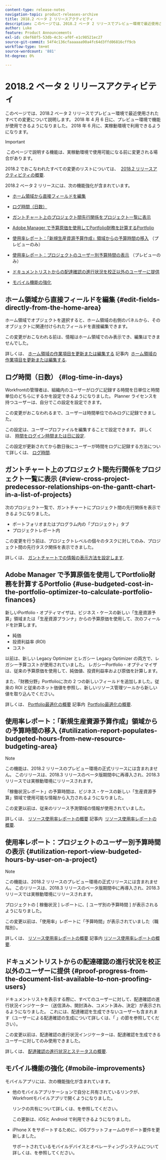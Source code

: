 ```yaml
---
content-type: release-notes
navigation-topic: product-releases-archive
title: 2018.2 ベータ 2 リリースアクティビティ
description: このページでは、2018.2 ベータ 2 リリースでプレビュー環境で最近使用されたすべての変更について説明します。 2018 年 4 月 6 日に、プレビュー環境で機能が使用できるようになりました。 2018 年 6 月に、実稼動環境で利用できるようになります。
author: Luke
feature: Product Announcements
exl-id: c8ef68f5-53db-4c3c-af0f-e1c98521ec27
source-git-commit: 54f4c136cfaaaaaa90a4fc64d3ffd06816cff9cb
workflow-type: tm+mt
source-wordcount: '881'
ht-degree: 0%

---
```


# 2018.2 ベータ 2 リリースアクティビティ

このページでは、2018.2 ベータ 2 リリースでプレビュー環境で最近使用されたすべての変更について説明します。 2018 年 4 月 6 日に、プレビュー環境で機能が使用できるようになりました。 2018 年 6 月に、実稼動環境で利用できるようになります。

>[!IMPORTANT]
>
> このページで説明する機能は、実稼動環境で使用可能になる前に変更される場合があります。

2018.2 でおこなわれたすべての変更のリストについては、  [2018.2 リリースアクティビティの概要](../../../../product-announcements/product-releases/quarterly-release-archive/2018.2-release-activity/2018.2-release-activity-overview.md).

2018.2 ベータ 2 リリースには、次の機能強化が含まれています。

* [ホーム領域から直接フィールドを編集](#edit-fields-directly-from-the-home-area)
* [ログ時間（日数）](#log-time-in-days)
* [ガントチャート上のプロジェクト間先行関係をプロジェクト一覧に表示](#view-cross-project-predecessor-relationships-on-the-gantt-chart-in-a-list-of-projects)
* [Adobe Manager で予算原価を使用してPortfolio財務を計算するPortfolio](#use-budgeted-cost-in-the-portfolio-optimizer-to-calculate-portfolio-finances)
* [使用率レポート：「新規生産資源予算作成」領域からの予算時間の移入](#utilization-report-populates-budgeted-hours-from-new-resource-budgeting-area) （プレビューのみ）

* [使用率レポート：プロジェクトのユーザー別予算時間の表示](#utilization-report-view-budgeted-hours-by-user-on-a-project) （プレビューのみ）

* [ドキュメントリストからの配達確認の進行状況を校正以外のユーザーに提供](#proof-progress-from-the-document-list-available-to-non-proofing-users)
* [モバイル機能の強化](#mobile-improvements)

## ホーム領域から直接フィールドを編集 {#edit-fields-directly-from-the-home-area}

ホーム領域でオブジェクトを選択すると、ホーム領域の右側のパネルから、そのオブジェクトに関連付けられたフィールドを直接編集できます。 

この変更がおこなわれる前は、情報はホーム領域でのみ表示でき、編集はできませんでした。

詳しくは、 [ホーム領域の作業項目を更新または編集する](../../../../workfront-basics/using-home/using-the-home-area/update-and-edit-work-item-home.md) 記事内  [ホーム領域の作業項目を更新または編集する](../../../../workfront-basics/using-home/using-the-home-area/update-and-edit-work-item-home.md).

## ログ時間（日数） {#log-time-in-days}

Workfrontの管理者は、組織内のユーザーがログに記録する時間を日単位と時間単位のどちらにするかを設定できるようになりました。 Planner ライセンスを持つユーザーは、自分でこの設定を設定できます。

この変更がおこなわれるまで、ユーザーは時間単位でのみログに記録できました。

この設定は、ユーザープロファイルを編集することで設定できます。 詳しくは、 [時間をログイン時間または日に設定](../../../../timesheets/config-timesheet-prefs/config-time-logged-hrs-days.md).

この設定が更新されてから数日後にユーザーが時間をログに記録する方法について詳しくは、 [ログ時間](../../../../timesheets/create-and-manage-timesheets/log-time.md).

## ガントチャート上のプロジェクト間先行関係をプロジェクト一覧に表示 {#view-cross-project-predecessor-relationships-on-the-gantt-chart-in-a-list-of-projects}

次のプロジェクト一覧で、ガントチャートにプロジェクト間の先行関係を表示できるようになりました。

* ポートフォリオまたはプログラム内の「プロジェクト」タブ
* プロジェクトレポート内

この変更を行う前は、プロジェクトレベルの個々のタスクに対してのみ、プロジェクト間の先行タスク関係を表示できました。

詳しくは、 [ガントチャートでの情報の表示方法を設定します](../../../../manage-work/gantt-chart/use-the-gantt-chart/configure-info-on-gantt-chart.md). 

## Adobe Manager で予算原価を使用してPortfolio財務を計算するPortfolio {#use-budgeted-cost-in-the-portfolio-optimizer-to-calculate-portfolio-finances}

新しいPortfolio・オプティマイザは、ビジネス・ケースの新しい「生産資源予算」領域または「生産資源プランナ」からの予算原価を使用して、次のフィールドを計算します。

* 純価
* 投資利益率 (ROI)
* コスト

以前は、新しい Legacy Optimizer とレガシー Legacy Optimizer の両方で、レガシー予算コストが使用されていました。 レガシーPortfolio・オプティマイザは、従来の予算原価を使用して、純価値、投資利益率および原価を計算します。

また、「財務分野」Portfolioに次の 2 つの新しいフィールドを追加しました。従来の ROI と従来のネット価値を参照し、新しいリソース管理ツールから新しい値を取り込んでください。

詳しくは、 [Portfolio最適化の概要](../../../../manage-work/portfolios/portfolio-optimizer/portfolio-optimizer-overview.md) 記事内  [Portfolio最適化の概要](../../../../manage-work/portfolios/portfolio-optimizer/portfolio-optimizer-overview.md).

## 使用率レポート：「新規生産資源予算作成」領域からの予算時間の移入 {#utilization-report-populates-budgeted-hours-from-new-resource-budgeting-area}

>[!NOTE]
この機能は、2018.2 リリースのプレビュー環境の正式リリースには含まれません。 このリリースは、2018.3 リリースのベータ版期間中に再導入され、2018.3 リリースでは実稼動環境にリリースされます。 

「稼働状況レポート」の予算時間は、ビジネス・ケースの新しい「生産資源予算」領域で使用可能な情報から入力されるようになりました。

この変更以前は、従来のリソース予測領域の情報が使用されていました。

詳しくは、 [リソース使用率レポートの概要](../../../../reports-and-dashboards/reports/using-built-in-reports/resource-utilization-report.md) 記事内  [リソース使用率レポートの概要](../../../../reports-and-dashboards/reports/using-built-in-reports/resource-utilization-report.md).

## 使用率レポート：プロジェクトのユーザー別予算時間の表示 {#utilization-report-view-budgeted-hours-by-user-on-a-project}

>[!NOTE]
この機能は、2018.2 リリースのプレビュー環境の正式リリースには含まれません。 このリリースは、2018.3 リリースのベータ版期間中に再導入され、2018.3 リリースでは実稼動環境にリリースされます。 

プロジェクトの [ 稼働状況 ] レポートに、[ ユーザ別の予算時間 ] が表示されるようになりました。

この変更以前は、「使用率」レポートに「予算時間」が表示されていました（職階別）。 

詳しくは、 [リソース使用率レポートの概要](../../../../reports-and-dashboards/reports/using-built-in-reports/resource-utilization-report.md) 記事内 [リソース使用率レポートの概要](../../../../reports-and-dashboards/reports/using-built-in-reports/resource-utilization-report.md).

## ドキュメントリストからの配達確認の進行状況を校正以外のユーザーに提供 {#proof-progress-from-the-document-list-available-to-non-proofing-users}

ドキュメントリストを表示する際に、すべてのユーザーに対して、配達確認の進行状況インジケーター（送信済み、開封済み、コメント済み、決定）が表示されるようになりました。 これには、配達確認を生成できないユーザーも含まれます（ユーザーによる配達確認の生成について詳しくは、「 」の節を参照してください）。

この変更以前は、配達確認の進行状況インジケーターは、配達確認を生成できるユーザーに対してのみ使用できました。

詳しくは、 [配達確認の進行状況とステータスの概要](../../../../review-and-approve-work/proofing/proofing-overview/view-progress-status-proof.md).

## モバイル機能の強化 {#mobile-improvements}

モバイルアプリには、次の機能強化が含まれています。

* 他のモバイルアプリケーションで自分と共有されているリンクが、Workfrontモバイルアプリで開くようになりました。

   リンクの共有について詳しくは、を参照してください。

   この更新は、iOSと Android で利用できるようになりました。

* iPhone X をサポートするために、iOSプラットフォームのサポート要件を更新しました。

   サポートされているモバイルデバイスとオペレーティングシステムについて詳しくは、を参照してください。 
